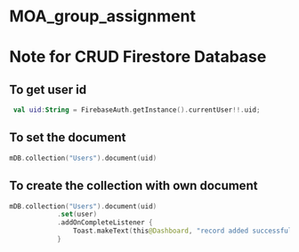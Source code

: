 # MOA_group_assignment

# Note for CRUD Firestore Database

## To get user id
```kotlin
 val uid:String = FirebaseAuth.getInstance().currentUser!!.uid;
```

## To set the document 
```kotlin
mDB.collection("Users").document(uid)
```

## To create the collection with own document 
```kotlin
mDB.collection("Users").document(uid)
            .set(user)
            .addOnCompleteListener {
                Toast.makeText(this@Dashboard, "record added successfully", Toast.LENGTH_SHORT).show()
            }
```

